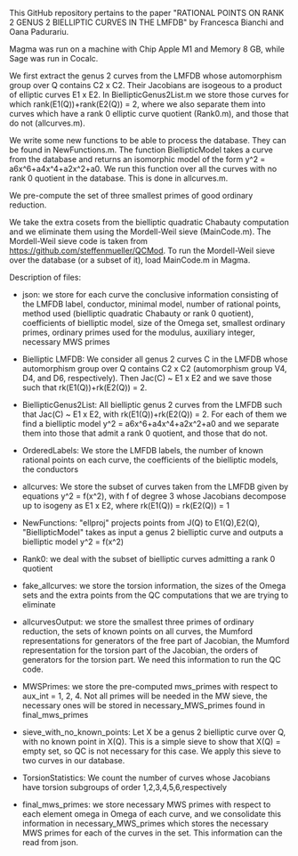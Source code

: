 This GitHub repository pertains to the paper "RATIONAL POINTS ON RANK 2 GENUS 2 BIELLIPTIC CURVES IN THE LMFDB" by Francesca Bianchi and Oana Padurariu.

Magma was run on a machine with Chip Apple M1 and Memory 8 GB, while Sage was run in Cocalc.

We first extract the genus 2 curves from the LMFDB whose automorphism group over Q contains C2 x C2. Their Jacobians are isogeous to a product of elliptic curves E1 x E2. In BiellipticGenus2List.m we store those curves for which rank(E1(Q))+rank(E2(Q)) = 2, where we also 
separate them into curves which have a rank 0 elliptic curve quotient (Rank0.m), and those that do not (allcurves.m).

We write some new functions to be able to process the database. They can be found in NewFunctions.m. 
The function BiellipticModel takes a curve from the database and returns an isomorphic model of the form y^2 = a6x^6+a4x^4+a2x^2+a0. We run this function over all the curves with no rank 0 quotient in the database. This is done in allcurves.m.

We pre-compute the set of three smallest primes of good ordinary reduction.

We take the extra cosets from the bielliptic quadratic Chabauty computation and we eliminate them using the Mordell-Weil sieve (MainCode.m). The Mordell-Weil sieve code is taken from https://github.com/steffenmueller/QCMod. To run the Mordell-Weil sieve over the database (or a subset of it), load MainCode.m in Magma.

Description of files:
* json: we store for each curve the conclusive information consisting of the LMFDB label, conductor, minimal model, number of rational points, method used (bielliptic quadratic Chabauty or rank 0 quotient), coefficients of bielliptic model, size of the Omega set, smallest ordinary primes, ordinary primes used for the modulus, auxiliary integer, necessary MWS primes

* Bielliptic LMFDB: We consider all genus 2 curves C in the LMFDB whose automorphism group over Q contains C2 x C2 (automorphism group V4, D4, and D6, respectively). Then Jac(C) ~ E1 x E2 and we save those such that rk(E1(Q))+rk(E2(Q)) = 2.

* BiellipticGenus2List: All bielliptic genus 2 curves from the LMFDB such that Jac(C) ~ E1 x E2, with rk(E1(Q))+rk(E2(Q)) = 2. For each of them we find a bielliptic model y^2 = a6x^6+a4x^4+a2x^2+a0
and we separate them into those that admit a rank 0 quotient, and those that do not.

* OrderedLabels: We store the LMFDB labels, the number of known rational points on each curve, the coefficients of the bielliptic models, the conductors

* allcurves: We store the subset of curves taken from the LMFDB given by equations y^2 = f(x^2), with f of degree 3
whose Jacobians decompose up to isogeny as E1 x E2, where rk(E1(Q)) = rk(E2(Q)) = 1

* NewFunctions: "ellproj" projects points from J(Q) to E1(Q),E2(Q), "BiellipticModel" takes as input a genus 2 bielliptic curve and outputs a bielliptic model y^2 = f(x^2)

* Rank0: we deal with the subset of bielliptic curves admitting a rank 0 quotient

* fake_allcurves: we store the torsion information, the sizes of the Omega sets and the extra points from the QC computations that we are trying to eliminate

* allcurvesOutput: we store the smallest three primes of ordinary reduction, the sets of known points on all curves, the Mumford representations for generators of the free part of Jacobian, the Mumford representation for the torsion part of the Jacobian, the orders of generators for the torsion part. We need this information to run the QC code.
  
* MWSPrimes: we store the pre-computed mws_primes with respect to aux_int = 1, 2, 4. Not all primes will be needed in the MW sieve, the necessary ones will be stored in necessary_MWS_primes found in final_mws_primes

* sieve_with_no_known_points: Let X be a genus 2 bielliptic curve over Q, with no known point in X(Q).                                   This is a simple sieve to show that X(Q) = empty set, so QC is not necessary for this case. We apply this sieve to two curves in our database.

* TorsionStatistics: We count the number of curves whose Jacobians have torsion subgroups of order 1,2,3,4,5,6,respectively

* final_mws_primes: we store necessary MWS primes with respect to each element omega in Omega of each curve, and we consolidate this information in necessary_MWS_primes which stores the necessary MWS primes for each of the curves in the set. This information can the read from json.
